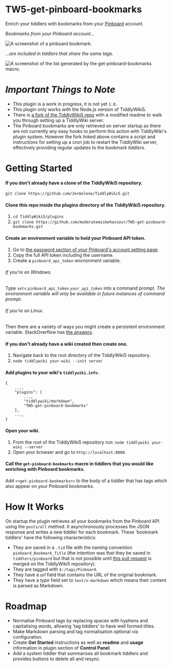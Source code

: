 # TW5-get-pinboard-bookmarks
Enrich your tiddlers with bookmarks from your [Pinboard](https://pinboard.in/) account.

_Bookmarks from your Pinboard account..._

![A screenshot of a pinboard bookmark.](http://i.imgur.com/WmKrPMH.png)

_...are included in tiddlers that share the same tags._

![A screenshot of the list generated by the get-pinboard-bookmarks macro.](http://i.imgur.com/YPlxTYR.png)

# _Important Things to Note_
* This plugin is a work in progress, it is not yet `1.0`.
* This plugin only works with the Node.js version of TiddlyWiki5.
* There is [a fork of the TiddlyWiki5 repo](https://github.com/moderatemisbehaviour/TiddlyWiki5) with a modified readme to walk you through setting up a TiddlyWiki server.
* The Pinboard bookmarks are only retrieved on server startup as there are not currently any easy hooks to perform this action with TiddlyWiki's plugin system. However the fork linked above contains a script and instructions for setting up a cron job to restart the TiddlyWiki server, effectively providing regular updates to the _bookmark tiddlers_.

# Getting Started
#### If you don't already have a clone of the TiddlyWiki5 repository.
`git clone https://github.com/Jermolene/TiddlyWiki5.git`

#### Clone this repo inside the plugins directory of the TiddlyWiki5 repository.
1. `cd TiddlyWiki5/plugins`
2. `git clone https://github.com/moderatemisbehaviour/TW5-get-pinboard-bookmarks.git`

#### Create an environment variable to hold your Pinboard API token.
1. Go to [the password section of your Pinboard's account setting page](https://pinboard.in/settings/password).
2. Copy the full API token including the username.
3. Create a `pinboard_api_token` envrionment variable.

###### If you're on Windows.
Type `setx` `pinboard_api_token` *`your_api_token`* into a command prompt. _The environment variable will only be available in future instances of command prompt._

###### If you're on Linux.
Then there are a variety of ways you might create a persistent environment variable. StackOverflow has [the answers](http://unix.stackexchange.com/questions/117467/how-to-permanently-set-environmental-variables/117470#117470).

#### If you don't already have a wiki created then create one.
1. Navigate back to the root directory of the TiddlyWiki5 repository.
2. `node tiddlywiki your-wiki --init server`

#### Add plugins to your wiki's `tiddlywiki.info`.
```
{
    ...,
    "plugins": [
        ...,
        "tiddlywiki/markdown",
        "TW5-get-pinboard-bookmarks"
    ],
    ...,
}
```

#### Open your wiki.
1. From the root of the TiddlyWiki5 repository run:
`node tiddlywiki your-wiki --server`
2. Open your browser and go to `http://localhost:8080`.

#### Call the `get-pinboard-bookmarks` macro in tiddlers that you would like enriching with Pinboard bookmarks.
Add `<<get-pinboard-bookmarks>>` to the body of a tiddler that has tags which also appear on your Pinboard bookmarks.

# How It Works
On startup the plugin retrieves all your bookmarks from the Pinboard API using
the `posts/all` method. It asynchronously processes the JSON response and writes a new tiddler for each bookmark.
These 'bookmark tiddlers' have the following characteristics:
* They are saved in a `.tid` file with the naming convention `pinboard_Bookmark_Title` (the intention was that they be saved in `tiddlers/pinboard` but that is not possible until [this pull request](https://github.com/Jermolene/TiddlyWiki5/pull/2541) is merged on the TiddlyWiki5 repository).
* They are tagged with `$:/tags/Pinboard`.
* They have a *url* field that contains the URL of the original bookmark.
* They have a *type* field set to `text/x-markdown` which means their content is parsed as Markdown.

# Roadmap
* Normalise Pinboard tags by replacing spaces with hyphens and capitalising words, allowing 'tag tiddlers' to have well formed titles.
* Make Markdown parsing and tag normalisation optional via configuration.
* Create **Get Started** instructions as well as **readme** and **usage** information in plugin section of **Control Panel**.
* Add a system tiddler that summarises all bookmark tiddlers and provides buttons to delete all and resync.
